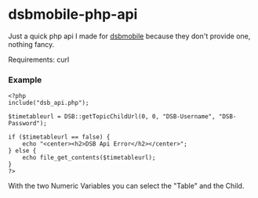 # dsbmobile-php-api
Just a quick php api I made for [dsbmobile](https://www.dsbmobile.de) because they don't provide one, nothing fancy.

Requirements: curl

### Example
```
<?php
include("dsb_api.php");

$timetableurl = DSB::getTopicChildUrl(0, 0, "DSB-Username", "DSB-Password");

if ($timetableurl == false) {
    echo "<center><h2>DSB Api Error</h2></center>";
} else {
    echo file_get_contents($timetableurl);
}
?>
```

With the two Numeric Variables you can select the "Table" and the Child.
